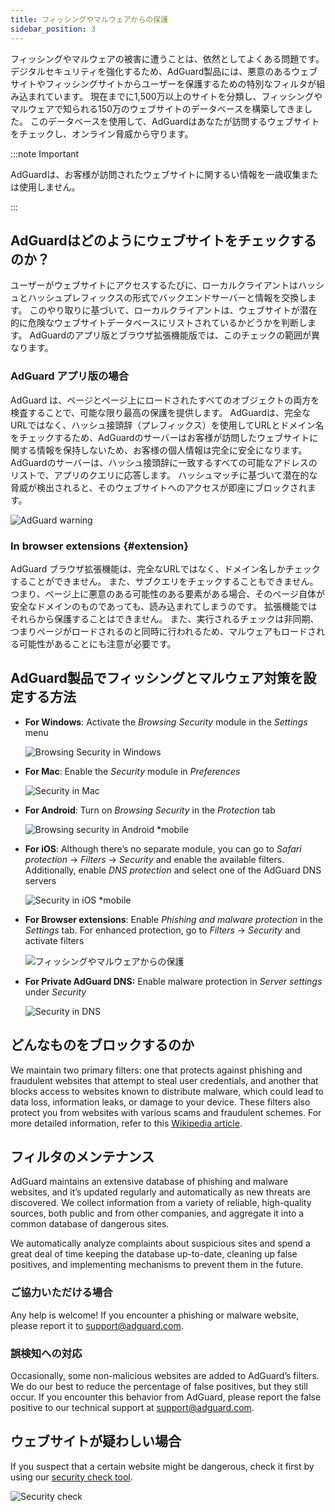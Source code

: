 ```yaml
---
title: フィッシングやマルウェアからの保護
sidebar_position: 3
---
```


フィッシングやマルウェアの被害に遭うことは、依然としてよくある問題です。 デジタルセキュリティを強化するため、AdGuard製品には、悪意のあるウェブサイトやフィッシングサイトからユーザーを保護するための特別なフィルタが組み込まれています。 現在までに1,500万以上のサイトを分類し、フィッシングやマルウェアで知られる150万のウェブサイトのデータベースを構築してきました。 このデータベースを使用して、AdGuardはあなたが訪問するウェブサイトをチェックし、オンライン脅威から守ります。

:::note Important

AdGuardは、お客様が訪問されたウェブサイトに関するい情報を一歳収集または使用しません。

:::

## AdGuardはどのようにウェブサイトをチェックするのか？

ユーザーがウェブサイトにアクセスするたびに、ローカルクライアントはハッシュとハッシュプレフィックスの形式でバックエンドサーバーと情報を交換します。 このやり取りに基づいて、ローカルクライアントは、ウェブサイトが潜在的に危険なウェブサイトデータベースにリストされているかどうかを判断します。 AdGuardのアプリ版とブラウザ拡張機能版では、このチェックの範囲が異なります。

### AdGuard アプリ版の場合

AdGuard は、ページとページ上にロードされたすべてのオブジェクトの両方を検査することで、可能な限り最高の保護を提供します。 AdGuardは、完全なURLではなく、ハッシュ接頭辞（プレフィックス）を使用してURLとドメイン名をチェックするため、AdGuardのサーバーはお客様が訪問したウェブサイトに関する情報を保持しないため、お客様の個人情報は完全に安全になります。 AdGuardのサーバーは、ハッシュ接頭辞に一致するすべての可能なアドレスのリストで、アプリのクエリに応答します。 ハッシュマッチに基づいて潜在的な脅威が検出されると、そのウェブサイトへのアクセスが即座にブロックされます。

![AdGuard warning](https://cdn.adtidy.org/content/kb/ad_blocker/general/dangerous_website_blocked.png)

### In browser extensions {#extension}

AdGuard ブラウザ拡張機能は、完全なURLではなく、ドメイン名しかチェックすることができません。 また、サブクエリをチェックすることもできません。 つまり、ページ上に悪意のある可能性のある要素がある場合、そのページ自体が安全なドメインのものであっても、読み込まれてしまうのです。 拡張機能ではそれらから保護することはできません。 また、実行されるチェックは非同期、つまりページがロードされるのと同時に行われるため、マルウェアもロードされる可能性があることにも注意が必要です。

## AdGuard製品でフィッシングとマルウェア対策を設定する方法

- **For Windows**: Activate the *Browsing Security* module in the *Settings* menu

    ![Browsing Security in Windows](https://cdn.adtidy.org/content/kb/ad_blocker/general/windows.png)

- **For Mac**: Enable the *Security* module in *Preferences*

    ![Security in Mac](https://cdn.adtidy.org/content/kb/ad_blocker/general/bs_mac.png)

- **For Android**: Turn on *Browsing Security* in the *Protection* tab

    ![Browsing security in Android *mobile](https://cdn.adtidy.org/content/kb/ad_blocker/general/bs_android.png)

- **For iOS**: Although there’s no separate module, you can go to *Safari protection* → *Filters* → *Security* and enable the available filters. Additionally, enable *DNS protection* and select one of the AdGuard DNS servers

    ![Security in iOS *mobile](https://cdn.adtidy.org/content/kb/ad_blocker/general/bs_ios.jpg)

- **For Browser extensions**: Enable *Phishing and malware protection* in the *Settings* tab. For enhanced protection, go to *Filters* → *Security* and activate filters

    ![フィッシングやマルウェアからの保護](https://cdn.adtidy.org/content/kb/ad_blocker/general/extension_protection.png)

- **For Private AdGuard DNS:** Enable malware protection in *Server settings* under *Security*

    ![Security in DNS](https://cdn.adtidy.org/content/kb/ad_blocker/general/bs_dns.png)

## どんなものをブロックするのか

We maintain two primary filters: one that protects against phishing and fraudulent websites that attempt to steal user credentials, and another that blocks access to websites known to distribute malware, which could lead to data loss, information leaks, or damage to your device. These filters also protect you from websites with various scams and fraudulent schemes. For more detailed information, refer to this [Wikipedia article](https://en.wikipedia.org/wiki/Phishing).

## フィルタのメンテナンス

AdGuard maintains an extensive database of phishing and malware websites, and it’s updated regularly and automatically as new threats are discovered. We collect information from a variety of reliable, high-quality sources, both public and from other companies, and aggregate it into a common database of dangerous sites.

We automatically analyze complaints about suspicious sites and spend a great deal of time keeping the database up-to-date, cleaning up false positives, and implementing mechanisms to prevent them in the future.

### ご協力いただける場合

Any help is welcome! If you encounter a phishing or malware website, please report it to <support@adguard.com>.

### 誤検知への対応

Occasionally, some non-malicious websites are added to AdGuard’s filters. We do our best to reduce the percentage of false positives, but they still occur. If you encounter this behavior from AdGuard, please report the false positive to our technical support at <support@adguard.com>.

## ウェブサイトが疑わしい場合

If you suspect that a certain website might be dangerous, check it first by using our [security check tool](https://reports.adguard.com/welcome.html).

![Security check](https://cdn.adtidy.org/content/kb/ad_blocker/general/site_warning.png)
